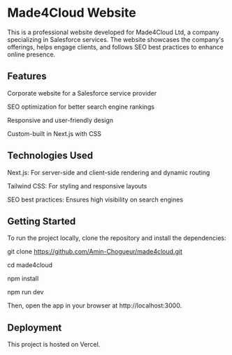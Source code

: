 # Made4Cloud Website
This is a professional website developed for Made4Cloud Ltd, a company specializing in Salesforce services. The website showcases the company's offerings, helps engage clients, and follows SEO best practices to enhance online presence.

## Features
Corporate website for a Salesforce service provider

SEO optimization for better search engine rankings

Responsive and user-friendly design

Custom-built in Next.js with  CSS



## Technologies Used
Next.js: For server-side and client-side rendering and dynamic routing

Tailwind CSS: For styling and responsive layouts


SEO best practices: Ensures high visibility on search engines



## Getting Started
To run the project locally, clone the repository and install the dependencies:

git clone https://github.com/Amin-Chogueur/made4cloud.git

cd made4cloud

npm install

npm run dev

Then, open the app in your browser at http://localhost:3000.

## Deployment
This project is hosted on Vercel.
